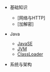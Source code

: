 * 基础知识
    * [网络与HTTP]
    * [加解密]

* Java

    * [JavaSE](java/javase.md)
    * [JVM](java/jvm.md)
    * [ClassLoader](java/classloader.md)

* 系统与架构